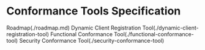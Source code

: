 # Conformance Tools Specification

Roadmap(./roadmap.md)
Dynamic Client Registration Tool(./dynamic-client-registration-tool)
Functional Conformance Tool(./functional-conformance-tool)
Security Conformance Tool(./security-conformance-tool)
